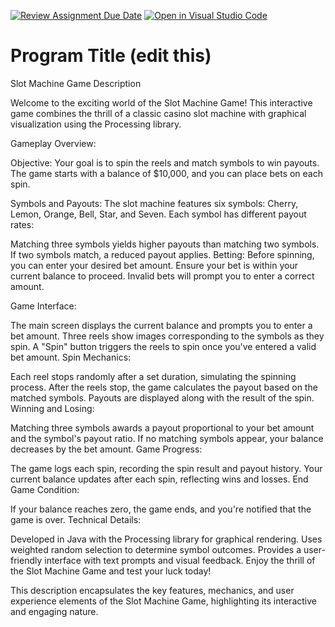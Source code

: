 [![Review Assignment Due Date](https://classroom.github.com/assets/deadline-readme-button-24ddc0f5d75046c5622901739e7c5dd533143b0c8e959d652212380cedb1ea36.svg)](https://classroom.github.com/a/B2OnycBl)
[![Open in Visual Studio Code](https://classroom.github.com/assets/open-in-vscode-718a45dd9cf7e7f842a935f5ebbe5719a5e09af4491e668f4dbf3b35d5cca122.svg)](https://classroom.github.com/online_ide?assignment_repo_id=15174376&assignment_repo_type=AssignmentRepo)
# Program Title (edit this)

Slot Machine Game Description

Welcome to the exciting world of the Slot Machine Game! This interactive game combines the thrill of a classic casino slot machine with graphical visualization using the Processing library.

Gameplay Overview:

Objective:
Your goal is to spin the reels and match symbols to win payouts. The game starts with a balance of $10,000, and you can place bets on each spin.

Symbols and Payouts:
The slot machine features six symbols: Cherry, Lemon, Orange, Bell, Star, and Seven. Each symbol has different payout rates:

Matching three symbols yields higher payouts than matching two symbols.
If two symbols match, a reduced payout applies.
Betting:
Before spinning, you can enter your desired bet amount. Ensure your bet is within your current balance to proceed. Invalid bets will prompt you to enter a correct amount.

Game Interface:

The main screen displays the current balance and prompts you to enter a bet amount.
Three reels show images corresponding to the symbols as they spin.
A "Spin" button triggers the reels to spin once you've entered a valid bet amount.
Spin Mechanics:

Each reel stops randomly after a set duration, simulating the spinning process.
After the reels stop, the game calculates the payout based on the matched symbols.
Payouts are displayed along with the result of the spin.
Winning and Losing:

Matching three symbols awards a payout proportional to your bet amount and the symbol's payout ratio.
If no matching symbols appear, your balance decreases by the bet amount.
Game Progress:

The game logs each spin, recording the spin result and payout history.
Your current balance updates after each spin, reflecting wins and losses.
End Game Condition:

If your balance reaches zero, the game ends, and you're notified that the game is over.
Technical Details:

Developed in Java with the Processing library for graphical rendering.
Uses weighted random selection to determine symbol outcomes.
Provides a user-friendly interface with text prompts and visual feedback.
Enjoy the thrill of the Slot Machine Game and test your luck today!

This description encapsulates the key features, mechanics, and user experience elements of the Slot Machine Game, highlighting its interactive and engaging nature.
